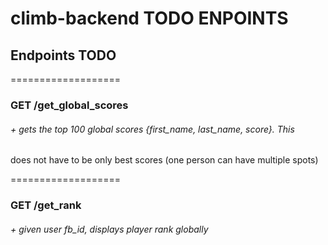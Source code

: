 # climb-backend TODO ENPOINTS

## Endpoints TODO

===================
### GET /get_global_scores
###### + gets the top 100 global scores {first_name, last_name, score}. This
does not have to be only best scores (one person can have multiple spots)

===================
### GET /get_rank
###### + given user fb_id, displays player rank globally
